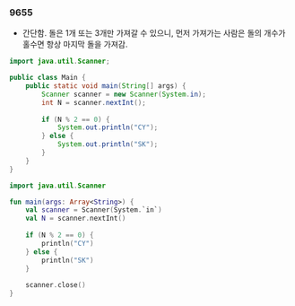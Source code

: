 ### 9655

- 간단함. 돌은 1개 또는 3개만 가져갈 수 있으니, 먼저 가져가는 사람은 돌의 개수가 홀수면 항상 마지막 돌을 가져감.

```java
import java.util.Scanner;

public class Main {
    public static void main(String[] args) {
        Scanner scanner = new Scanner(System.in);
        int N = scanner.nextInt();
        
        if (N % 2 == 0) {
            System.out.println("CY");
        } else {
            System.out.println("SK");
        }
    }
}
```


```kotlin
import java.util.Scanner

fun main(args: Array<String>) {
    val scanner = Scanner(System.`in`)
    val N = scanner.nextInt()
    
    if (N % 2 == 0) {
        println("CY")
    } else {
        println("SK")
    }
    
    scanner.close()
}
```
